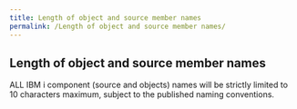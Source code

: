 ```yaml
---
title: Length of object and source member names
permalink: /Length of object and source member names/
---
```


## Length of object and source member names

ALL IBM i component (source and objects) names will be strictly limited to 10 characters maximum, subject to the published naming conventions.